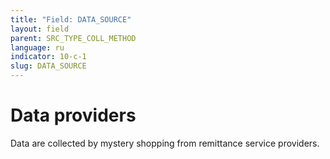 ```yaml
---
title: "Field: DATA_SOURCE"
layout: field
parent: SRC_TYPE_COLL_METHOD
language: ru
indicator: 10-c-1
slug: DATA_SOURCE
---
```

# Data providers

Data are collected by mystery shopping from remittance service providers.